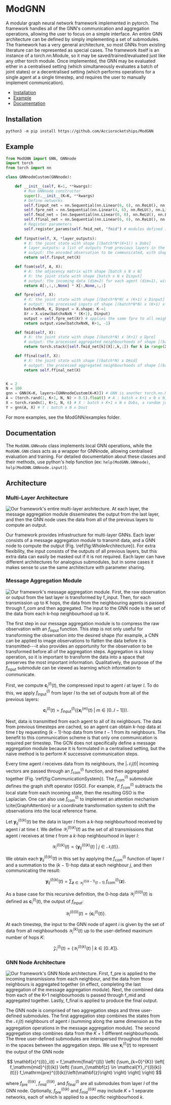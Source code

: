 # ModGNN
A modular graph neural network framework implemented in pytorch. The framework handles all of the GNN's communication and aggregation operations, allowing the user to focus on a simple interface. An entire GNN architecture can be defined by simply implementing a set of submodules. The framework has a very general architecture, so most GNNs from existing literature can be represented as special cases. The framework itself is an instance of a torch.nn.Module, so it may be saved/trained/evaluated just like any other torch module. Once implemented, the GNN may be evaluated either in a centralised setting (which simultaneously evaluates a batch of joint states) or a decentralised setting (which performs operations for a single agent at a single timestep, and requires the user to manually implement communication).

* [Installation](#installation)
* [Example](#example)
* [Documentation](#documentation)

## Installation

    python3 -m pip install https://github.com/Acciorocketships/ModGNN

## Example
```python
from ModGNN import GNN, GNNnode
import torch
from torch import nn

class GNNnodeCustom(GNNnode):

    def __init__(self, K=1, **kwargs):
        # Run GNNnode constructor
        super().__init__(K=K, **kwargs)
        # Define networks
        self.finput_net = nn.Sequential(nn.Linear(6, 6), nn.ReLU(), nn.Linear(6,4), nn.ReLU())
        self.fpre_net = nn.Sequential(nn.Linear(4, 6), nn.ReLU(), nn.Linear(6,8), nn.ReLU())
        self.fmid_net = [nn.Sequential(nn.Linear(8, 8), nn.ReLU(), nn.Linear(8,6), nn.ReLU()) for k in range(K+1)]
        self.ffinal_net = nn.Sequential(nn.Linear(6, 6), nn.ReLU(), nn.Linear(6,3))
        # Register parameters
        self.register_params(self.fmid_net, "fmid") # modules defined in lists/dicts must be registered (added to the GNNnode's list of params) in order to be learnable
        
    def finput(self, X, *layer_outputs):
        # X: the joint state with shape [(batch*N*(K+1)) x Dobs]
        # layer_outputs: a list of outputs from previous layers in the GNN, each with shape [batch x N x Dobs]
        # output: the encoded observation to be communicated, with shape [batch*N*(K+1) x Dinput]
        return self.finput_net(X)

    def fcom(self, A, X):
        # A: the adjacency matrix with shape [batch x N x N]
        # X: the joint state with shape [batch x N x Dinput]
        # output: the incoming data (dim=2) for each agent (dim=1), with shape [batch x N x N x Dinput]
        return A[:,:,:,None] * X[:,None,:,:]

    def fpre(self, X):
        # X: the joint state with shape [(batch*N*N) x (K+1) x Dinput]
        # output: the processed inputs of shape [(batch*N*N) x (K+1) x Dpre]
        batchxNxN, K, Dinput = X.shape; K-=1
        Xr = X.view(batchxNxN * (K+1), Dinput)
        output = self.fpre_net(Xr) # applies the same fpre to all neighbourhoods
        return output.view(batchxNxN, K+1, -1)

    def fmid(self, X):
        # X: the joint state with shape [(batch*N) x (K+1) x Dpre]
        # output: the processed aggregated neighbourhoods of shape [(batch*N) x (K+1) x Dmid]
        return torch.stack([self.fmid_net[k](X[:,k,:]) for k in range(X.shape[1])], dim=1) # applies a different fmid to each neighbourhood

    def ffinal(self, X):
        # X: the joint state with shape [(batch*N) x Dmid]
        # output: the processed aggregated neighbourhoods of shape [(batch*N) x Dout]
        return self.ffinal_net(X)


K = 2
N = 100
gnn = GNN(K=K, layers=[GNNnodeCustom(K=K)]) # GNN is another torch.nn.Module which wraps our local operations in GNNnode, allowing centralised evaluation
A = (torch.rand(1, K+1, N, N) > 0.5).float() # A : batch x K+1 x N x N, a random adjacency for K+1 consecutive timesteps
X = torch.randn(1, K+1, N, 6) # X : batch x K+1 x N x Dobs, a random joint state for K+1 consecutive timesteps
Y = gnn(A, X) # Y : batch x N x Dout
```
For more examples, see the ModGNN/examples folder.

## Documentation
The ```ModGNN.GNNnode``` class implements local GNN operations, while the ```ModGNN.GNN``` class acts as a wrapper for GNNnode, allowing centralised evaluation and training. For detailed documentation about these classes and their methods, use python's help function (ex: ```help(ModGNN.GNNnode)```, ```help(ModGNN.GNNnode.input)```).

## Architecture



### Multi-Layer Architecture

![Our framework's entire multi-layer architecture. At each layer, the message aggregation module disseminates the output from the last layer, and then the GNN node uses the data from all of the previous layers to compute an output.](https://github.com/Acciorocketships/ModGNN/images/WholeArchitecture.png)

Our framework provides infrastructure for multi-layer GNNs. Each layer consists of a message aggregation module to transmit data, and a GNN node to compute the output (Fig. \ref{fig:WholeArchitecture}). For extra flexibility, the input consists of the outputs of all previous layers, but this extra data can easily be masked out if it is not required. Each layer can have different architectures for analogous submodules, but in some cases it makes sense to use the same architecture with parameter sharing.

### Message Aggregation Module

![Our framework's message aggregation module. First, the raw observation or output from the last layer is transformed by f_input. Then, for each transmission up to K hops, the data from the neighbouring agents is passed through f_com and then aggregated. The input to the GNN node is the set of the data from each $k$-hop neighbourhood up to K.](https://github.com/Acciorocketships/ModGNN/images/CommunicationSystem.png)

The first step in our message aggregation module is to compress the raw observation with an $f_\mathrm{input}$ function. This step is not only useful for transforming the observation into the desired shape (for example, a CNN can be applied to image observations to flatten the data before it is transmitted---it also provides an opportunity for the observation to be transformed before all of the aggregation steps. Aggregation is a lossy operation, so it is important to transform the data into a space that preserves the most important information. Qualitatively, the purpose of the $f_\mathrm{input}$ submodule can be viewed as learning which information to communicate.

First, we compute $\mathbf{c}_i^{(l)}(t)$, the compressed input to agent $i$ at layer $l$. To do this, we apply $f_\mathrm{input}^{(l)}$ from layer $l$ to the set of outputs from all of the previous layers:

$$\mathbf{c}_i^{(l)}(t) = f_\mathrm{input}^{(l)}\left(\left\{\mathbf{x}_i^{(m)}(t) \; \middle| \; m \in [0..l-1] \right\}\right) . $$

Next, data is transmitted from each agent to all of its neighbours. The data from previous timesteps are cached, so an agent can obtain $k$-hop data at time $t$ by requesting $(k-1)$-hop data from time $t-1$ from its neighbours. The benefit to this communication scheme is that only one communication is required per timestep. The GCN does not specifically define a message aggregation module because it is formulated in a centralised setting, but the naive method is to perform $K$ successive communication steps.

Every time agent $i$ receives data from its neighbours, the $|\mathcal{N}_i(t)|$ incoming vectors are passed through an $f_\mathrm{com}^{(l)}$ function, and then aggregated together (Fig. \ref{fig:CommunicationSystem}). The $f_\mathrm{com}^{(l)}$ submodule defines the graph shift operator (GSO). For example, if $f_\mathrm{com}^{(l)}$ subtracts the local state from each incoming state, then the resulting GSO is the Laplacian. One can also use $f_\mathrm{com}^{(l)}$ to implement an attention mechanism \cite{GraphAttention} or a coordinate transformation system to shift the observations into the local reference frame.

Let $\mathbf{y}_{ij}^{(l)(k)}(t)$ be the data in layer $l$ from a $k$-hop neighbourhood received by agent $i$ at time $t$. We define $\mathcal{Y}_i^{(l)(k)}(t)$ as the set of all transmissions that agent $i$ receives at time $t$ from a $k$-hop neighbourhood in layer $l$:

$$ \mathcal{Y}_i^{(l)(k)}(t) = \left\{ \mathbf{y}_{ij}^{(l)(k)}(t) \; \middle| \; j \in \mathcal{N}_i(t) \right\} . $$

We obtain each $\mathbf{y}_{ij}^{(l)(k)}(t)$ in this set by applying the $f_\mathrm{com}^{(l)}$ function of layer $l$ and a summation to the $(k-1)$-hop data at each neighbour $j$, and then communicating the result:

$$ \mathbf{y}_{ij}^{(l)(k)}(t) = {\sum_{\mathbf{z} \in \mathcal{Y}_j^{(l)(k-1)}(t-1)}} \; f_\mathrm{com}^{(l)}\left(\mathbf{z}\right) . $$

As a base case for this recursive definition, the 0-hop data $\mathcal{Y}_i^{(l)(0)}(t)$ is defined as $\mathbf{c}_i^{(l)}(t)$, the output of $f_\mathrm{input}$:

$$ \mathcal{Y}_i^{(l)(0)}(t) = \left\{ \mathbf{c}_i^{(l)}(t) \right\} . $$

At each timestep, the input to the GNN node of agent $i$ is given by the set of data from all neighbourhoods $\mathcal{Y}_i^{(k)}(t)$ up to the user-defined maximum number of hops $K$:

$$ \mathcal{Z}_i^{(l)}(t) = \left\{ \mathcal{Y}_i^{(l)(k)}(t) \; \middle| \; k \in [0..K] \right\} . $$

### GNN Node Architecture

![Our framework's GNN Node architecture. First, f_pre is applied to the incoming transmissions from each neighbour, and the data from those neighbours is aggregated together (in effect, completing the last aggregation of the message aggregation module). Next, the combined data from each of the K+1 neighbourhoods is passed through f_mid and aggregated together. Lastly, f_final is applied to produce the final output.](https://github.com/Acciorocketships/ModGNN/images/GNNnode.png)

The GNN node is comprised of two aggregation steps and three user-defined submodules. The first aggregation step combines the states from the $\mathcal{N}_i(t)$ neighbours of agent $i$ (summing along the same dimension as the aggregation operations in the message aggregation module). The second aggregation step combines data from the $K+1$ different neighbourhoods. The three user-defined submodules are interspersed throughout the model in the spaces between the aggregation steps. We use $\mathbf{x}^{(l)}_i(t)$ to represent the output of the GNN node

$$ \mathbf{x}^{(l)}_i(t) = f_\mathrm{final}^{(l)} \left( {\sum_{k=0}^{K}} \left[ f_\mathrm{mid}^{(l)(k)} \left( {\sum_{\mathbf{z} \in \mathcal{Y}_i^{(l)(k)}(t)}} f_\mathrm{pre}^{(l)(k)}\left(\mathbf{z}\right) \right) \right] \right) $$

where $f_\mathrm{pre}^{(l)(k)}$, $f_\mathrm{mid}^{(l)(k)}$, and $f_\mathrm{final}^{(l)}$ are all submodules from layer $l$ of the GNN node. Optionally, $f_\mathrm{pre}^{(l)(k)}$ and $f_\mathrm{mid}^{(l)(k)}$ may include $K+1$ separate networks, each of which is applied to a specific neighbourhood $k$.